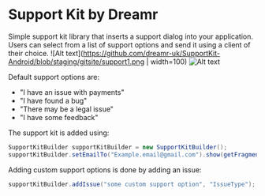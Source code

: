 Support Kit by Dreamr
=====================

Simple support kit library that inserts a support dialog into your application. Users can select from a list of support options and send it using a client of their choice.
![Alt text](https://github.com/dreamr-uk/SupportKit-Android/blob/staging/gitsite/support1.png | width=100)
![Alt text](https://github.com/dreamr-uk/SupportKit-Android/blob/staging/gitsite/support2.png)

Default support options are:
* "I have an issue with payments"
* "I have found a bug"
* "There may be a legal issue"
* "I have some feedback"

The support kit is added using:

```java
SupportKitBuilder supportKitBuilder = new SupportKitBuilder();
supportKitBuilder.setEmailTo("Example.email@gmail.com").show(getFragmentManager());
```

Adding custom support options is done by adding an issue:
```java
supportKitBuilder.addIssue("some custom support option", "IssueType");
```
